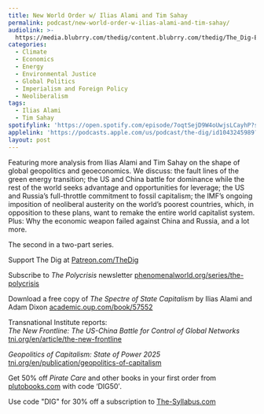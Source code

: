 ```yaml
---
title: New World Order w/ Ilias Alami and Tim Sahay
permalink: podcast/new-world-order-w-ilias-alami-and-tim-sahay/
audiolink: >-
  https://media.blubrry.com/thedig/content.blubrry.com/thedig/The_Dig-EP_481-AlamiSahay.mp3
categories:
  - Climate
  - Economics
  - Energy
  - Environmental Justice
  - Global Politics
  - Imperialism and Foreign Policy
  - Neoliberalism
tags:
  - Ilias Alami
  - Tim Sahay
spotifylink: 'https://open.spotify.com/episode/7oqtSejD9W4oUwjsLCayhP?si=d67d1d70e8ce421e'
applelink: 'https://podcasts.apple.com/us/podcast/the-dig/id1043245989?i=1000700672780'
layout: post
---
```


Featuring more analysis from Ilias Alami and Tim Sahay on the shape of global geopolitics and geoeconomics. We discuss: the fault lines of the green energy transition; the US and China battle for dominance while the rest of the world seeks advantage and opportunities for leverage; the US and Russia’s full-throttle commitment to fossil capitalism; the IMF’s ongoing imposition of neoliberal austerity on the world’s poorest countries, which, in opposition to these plans, want to remake the entire world capitalist system. Plus: Why the economic weapon failed against China and Russia, and a lot more.

The second in a two-part series.

Support The Dig at [Patreon.com/TheDig](http://patreon.com/TheDig)

Subscribe to *The Polycrisis* newsletter [phenomenalworld.org/series/the-polycrisis](http://phenomenalworld.org/series/the-polycrisis)

Download a free copy of *The Spectre of State Capitalism* by Ilias Alami and Adam Dixon [academic.oup.com/book/57552](http://academic.oup.com/book/57552)

Transnational Institute reports:\
*The New Frontline: The US-China Battle for Control of Global Networks* [tni.org/en/article/the-new-frontline](http://tni.org/en/article/the-new-frontline)

*Geopolitics of Capitalism: State of Power 2025* [tni.org/en/publication/geopolitics-of-capitalism](http://tni.org/en/publication/geopolitics-of-capitalism)

Get 50% off *Pirate Care* and other books in your first order from [plutobooks.com](http://plutobooks.com) with code ‘DIG50′.

Use code "DIG" for 30% off a subscription to [The-Syllabus.com](http://the-syllabus.com/)
